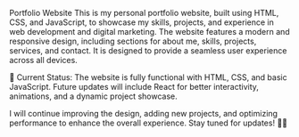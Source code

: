 Portfolio Website
This is my personal portfolio website, built using HTML, CSS, and JavaScript, to showcase my skills, projects, and experience in web development and digital marketing. The website features a modern and responsive design, including sections for about me, skills, projects, services, and contact. It is designed to provide a seamless user experience across all devices.

🚀 Current Status: The website is fully functional with HTML, CSS, and basic JavaScript. Future updates will include React for better interactivity, animations, and a dynamic project showcase.

I will continue improving the design, adding new projects, and optimizing performance to enhance the overall experience. Stay tuned for updates! 🎯✨
